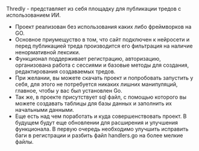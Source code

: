 Thredly - представляет из себя площадку для публикации тредов с использованием ИИ.
  - Проект реализован без использования каких либо фреймворков на GO.
  - Основное приумещуство в том, что сайт подключен к нейросети и перед публикацией треда производится его фильтрация на наличие ненормативной лексики.
  - Функционал поддерживает регистрацию, авторизацию, организована работа с сессиями и базовые методы для создания, редактирования создаваемых тредов. 
  - При желании, вы можете скачать проект и попробовать запустить у себя, для этого не потребуется никаких лишних манипуляций, главное, чтобы у вас был установлен Go.
  - Так же, в проекте присутствует sql файл, с помощью которого вы можете создавать таблицы для базы данных и заполнить их начальными данными.
  - Еще есть над чем поработать и куда совершенствовать проект. В будущем будут еще обновлении для расширения и улучшения функционала.
В первую очередь необходимо улучшить исправить баги в регистрации и разбить файл handlers.go на более мелкие файлы.
